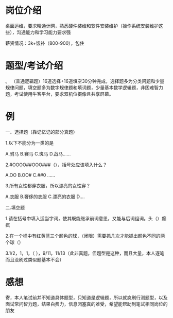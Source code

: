 # 岗位介绍

桌面运维，要求精通计网，熟悉硬件装维和软件安装维护（操作系统安装维护这些），沟通能力和学习能力要求强

薪资情况：3k+饭补（800-900），包住

# 题型/考试介绍
。
（普通逻辑题）16道选择+16道填空30分钟完成，选择题多为分类问题和少量规律问题，填空题多为数字规律题和填词题，少量基本数学逻辑题，非困难智力题，考试使用牛客平台，要求双机位摄像且共享屏幕。

# 例

一、选择题（靠记忆记的部分真题）

1.以下不能分为一类的是

A.驸马 B.赛马 C.斑马 D.战马......

2.#OOOO##OOO###（），括号处应该填入什么？

A.OO B.OO# C.##0 ......

3.所有女性都穿衣服，所以漂亮的女性穿？

A.衣服 B.奢侈的衣服 C.漂亮的衣服 D....

二.填空题

1.请在括号中填入适当字词，使其既能继承前词意思，又能与后词组词。头（）癫疯

2.在一个桶中有红黄蓝三个颜色的球，（闭眼）需要抓几次才能抓出颜色不同的两个球（）

3.1/2，1，1，（ ），9/11，11/13（此非真题，但题型是这种，而且大量，本人逐笔而且没刷过类似题基本不会）

# 感想

寄，本人笔试前并不知道具体题型，只知道是逻辑题，所以就疯刷行测题型，以及面试常问智力题，结果白费力，信息闭塞真的难受，希望能帮助到笔试相同岗位的朋友
